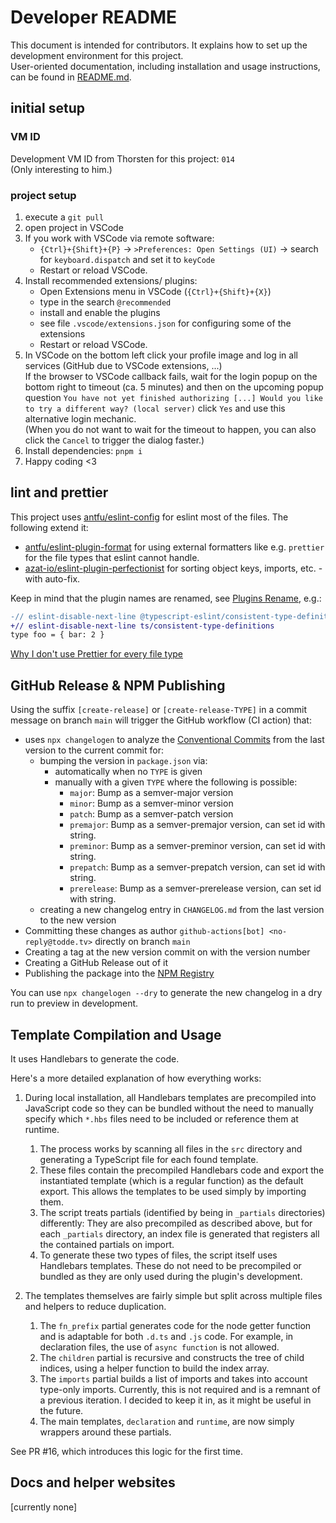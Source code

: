# Developer README

This document is intended for contributors. It explains how to set up the development environment for this project.<br>
User-oriented documentation, including installation and usage instructions, can be found in [README.md](/README.md).

## initial setup

### VM ID

Development VM ID from Thorsten for this project: `014`<br>
(Only interesting to him.)

### project setup

1. execute a `git pull`
2. open project in VSCode
3. If you work with VSCode via remote software:
   - `{Ctrl}+{Shift}+{P}` -> `>Preferences: Open Settings (UI)` -> search for `keyboard.dispatch` and set it to `keyCode`
   - Restart or reload VSCode.
4. Install recommended extensions/ plugins:
   - Open Extensions menu in VSCode (`{Ctrl}+{Shift}+{X}`)
   - type in the search `@recommended`
   - install and enable the plugins
   - see file `.vscode/extensions.json` for configuring some of the extensions
   - Restart or reload VSCode.
5. In VSCode on the bottom left click your profile image and log in all services (GitHub due to VSCode extensions, ...)<br>
   If the browser to VSCode callback fails, wait for the login popup on the bottom right to timeout (ca. 5 minutes) and
   then on the upcoming popup question `You have not yet finished authorizing [...] Would you like to try a different way? (local server)` click `Yes` and use this alternative login mechanic.<br>
   (When you do not want to wait for the timeout to happen, you can also click the `Cancel` to trigger the dialog faster.)
6. Install dependencies: `pnpm i`
7. Happy coding <3

## lint and prettier

This project uses [antfu/eslint-config](https://github.com/antfu/eslint-config) for eslint most of the files.
The following extend it:

- [antfu/eslint-plugin-format](https://github.com/antfu/eslint-plugin-format) for using external formatters like
  e.g. `prettier` for the file types that eslint cannot handle.
- [azat-io/eslint-plugin-perfectionist](https://github.com/azat-io/eslint-plugin-perfectionist) for
  sorting object keys, imports, etc. - with auto-fix.

Keep in mind that the plugin names are renamed, see
[Plugins Rename](https://github.com/antfu/eslint-config?tab=readme-ov-file#plugins-renaming), e.g.:

```diff
-// eslint-disable-next-line @typescript-eslint/consistent-type-definitions
+// eslint-disable-next-line ts/consistent-type-definitions
type foo = { bar: 2 }
```

[Why I don't use Prettier for every file type](https://antfu.me/posts/why-not-prettier)

## GitHub Release & NPM Publishing

Using the suffix `[create-release]` or `[create-release-TYPE]` in a commit message on branch `main` will trigger
the GitHub workflow (CI action) that:

- uses `npx changelogen` to analyze the [Conventional Commits](https://www.conventionalcommits.org/en/v1.0.0/) from
  the last version to the current commit for:
  - bumping the version in `package.json` via:
    - automatically when no `TYPE` is given
    - manually with a given `TYPE` where the following is possible:
      - `major`: Bump as a semver-major version
      - `minor`: Bump as a semver-minor version
      - `patch`: Bump as a semver-patch version
      - `premajor`: Bump as a semver-premajor version, can set id with string.
      - `preminor`: Bump as a semver-preminor version, can set id with string.
      - `prepatch`: Bump as a semver-prepatch version, can set id with string.
      - `prerelease`: Bump as a semver-prerelease version, can set id with string.
  - creating a new changelog entry in `CHANGELOG.md` from the last version to the new version
- Committing these changes as author `github-actions[bot] <no-reply@todde.tv>` directly on branch `main`
- Creating a tag at the new version commit on with the version number
- Creating a GitHub Release out of it
- Publishing the package into the [NPM Registry](https://registry.npmjs.org/)

You can use `npx changelogen --dry` to generate the new changelog in a dry run to preview in development.

## Template Compilation and Usage

It uses Handlebars to generate the code.

Here's a more detailed explanation of how everything works:

1. During local installation, all Handlebars templates are precompiled into JavaScript code so they can be bundled
   without the need to manually specify which `*.hbs` files need to be included or reference them at runtime.

   1. The process works by scanning all files in the `src` directory and generating a TypeScript file for each
      found template.
   2. These files contain the precompiled Handlebars code and export the instantiated template (which is a regular
      function) as the default export. This allows the templates to be used simply by importing them.
   3. The script treats partials (identified by being in `_partials` directories) differently: They are also
      precompiled as described above, but for each `_partials` directory, an index file is generated that registers
      all the contained partials on import.
   4. To generate these two types of files, the script itself uses Handlebars templates. These do not need to be
      precompiled or bundled as they are only used during the plugin's development.

2. The templates themselves are fairly simple but split across multiple files and helpers to reduce duplication.

   1. The `fn_prefix` partial generates code for the node getter function and is adaptable for both `.d.ts`
      and `.js` code. For example, in declaration files, the use of `async function` is not allowed.
   2. The `children` partial is recursive and constructs the tree of child indices, using a helper function to
      build the index array.
   3. The `imports` partial builds a list of imports and takes into account type-only imports. Currently, this is
      not required and is a remnant of a previous iteration. I decided to keep it in, as it might be useful in the future.
   4. The main templates, `declaration` and `runtime`, are now simply wrappers around these partials.

See PR #16, which introduces this logic for the first time.

## Docs and helper websites

\[currently none\]
